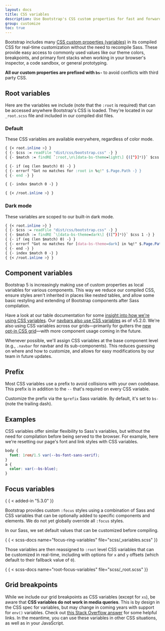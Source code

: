 ```yaml
---
layout: docs
title: CSS variables
description: Use Bootstrap's CSS custom properties for fast and forward-looking design and development.
group: customize
toc: true
---
```


Bootstrap includes
many [CSS custom properties (variables)](https://developer.mozilla.org/en-US/docs/Web/CSS/Using_CSS_custom_properties)
in its compiled CSS for real-time customization without the need to recompile
Sass. These provide easy access to commonly used values like our theme colors,
breakpoints, and primary font stacks when working in your browser's inspector, a
code sandbox, or general prototyping.

**All our custom properties are prefixed with `bs-`** to avoid conflicts with
third party CSS.

## Root variables

Here are the variables we include (note that the `:root` is required) that can
be accessed anywhere Bootstrap's CSS is loaded. They're located in our
`_root.scss` file and included in our compiled dist files.

### Default

These CSS variables are available everywhere, regardless of color mode.

```css
{ {< root.inline >} }
{ {- $css := readFile "dist/css/bootstrap.css" -} }
{ {- $match := findRE `:root,\n\[data-bs-theme=light\] {([^}]*)}` $css 1 -} }

{ {- if (eq (len $match) 0) -} }
{ {- errorf "Got no matches for :root in %q!" $.Page.Path -} }
{ {- end -} }

{ {- index $match 0 -} }

{ {< /root.inline >} }
```

### Dark mode

These variables are scoped to our built-in dark mode.

```css
{ {< root.inline >} }
{ {- $css := readFile "dist/css/bootstrap.css" -} }
{ {- $match := findRE `\[data-bs-theme=dark\] {([^}]*)}` $css 1 -} }
{ {- if (eq (len $match) 0) -} }
{ {- errorf "Got no matches for [data-bs-theme=dark] in %q!" $.Page.Path -} }
{ {- end -} }
{ {- index $match 0 -} }
{ {< /root.inline >} }
```

## Component variables

Bootstrap 5 is increasingly making use of custom properties as local variables
for various components. This way we reduce our compiled CSS, ensure styles
aren't inherited in places like nested tables, and allow some basic restyling
and extending of Bootstrap components after Sass compilation.

Have a look at our table documentation for
some [insight into how we're using CSS variables](/content/tables.md#how-do-the-variants-and-accented-tables-work).
Our [navbars also use CSS variables](/components/navbar.md#css)
as of v5.2.0. We're also using CSS variables across our grids—primarily for
gutters the [new opt-in CSS grid](/layout/css-grid.md)—with more
component usage coming in the future.

Whenever possible, we'll assign CSS variables at the base component level (e.g.,
`.navbar` for navbar and its sub-components). This reduces guessing on where and
how to customize, and allows for easy modifications by our team in future
updates.

## Prefix

Most CSS variables use a prefix to avoid collisions with your own codebase. This
prefix is in addition to the `--` that's required on every CSS variable.

Customize the prefix via the `$prefix` Sass variable. By default, it's set to
`bs-` (note the trailing dash).

## Examples

CSS variables offer similar flexibility to Sass's variables, but without the
need for compilation before being served to the browser. For example, here we're
resetting our page's font and link styles with CSS variables.

```css
body {
  font: 1rem/1.5 var(--bs-font-sans-serif);
}
a {
  color: var(--bs-blue);
}
```

## Focus variables

{ { < added-in "5.3.0" }}

Bootstrap provides custom `:focus` styles using a combination of Sass and CSS
variables that can be optionally added to specific components and elements. We
do not yet globally override all `:focus` styles.

In our Sass, we set default values that can be customized before compiling.

{ { < scss-docs name="focus-ring-variables" file="scss/_variables.scss" }}

Those variables are then reassigned to `:root` level CSS variables that can be
customized in real-time, including with options for `x` and `y` offsets (which
default to their fallback value of `0`).

{ { < scss-docs name="root-focus-variables" file="scss/_root.scss" }}

## Grid breakpoints

While we include our grid breakpoints as CSS variables (except for `xs`), be
aware that **CSS variables do not work in media queries**. This is by design in
the CSS spec for variables, but may change in coming years with support for
`env()` variables. Check
out [this Stack Overflow answer](https://stackoverflow.com/a/47212942) for some
helpful links. In the meantime, you can use these variables in other CSS
situations, as well as in your JavaScript.
